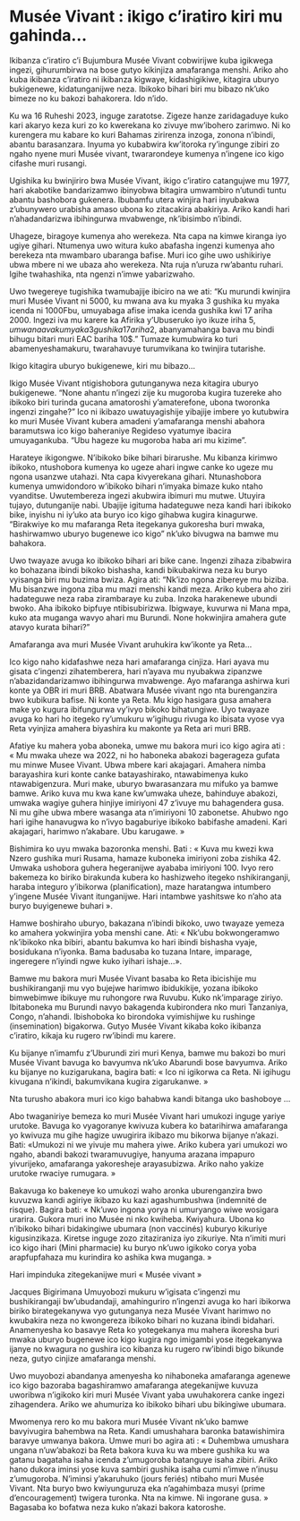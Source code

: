 # Musée Vivant : ikigo c’iratiro kiri mu gahinda…

Ikibanza c’iratiro c’i Bujumbura Musée Vivant cobwirijwe kuba igikwega ingezi, gihurumbirwa na bose gutyo kikinjiza amafaranga menshi. Ariko aho kuba ikibanza c’iratiro ni ikibanza kigwaye, kidashigikiwe, kitagira uburyo bukigenewe, kidatunganijwe neza. Ibikoko bihari biri mu bibazo nk’uko bimeze no ku bakozi bahakorera. Ido n’ido.

Ku wa 16 Ruheshi 2023, inguge zaratotse. Zigeze hanze zaridagaduye kuko kari akaryo keza kuri zo ko kwerekana ko zivuye mw’ibohero zarimwo. Ni ko kurengera mu kabare ko kuri Bahamas zirirenza inzoga, zonona n’ibindi, abantu barasanzara. Inyuma yo kubabwira kw’itoroka ry’ingunge zibiri zo ngaho nyene muri Musée vivant, twararondeye kumenya n’ingene ico kigo cifashe muri rusangi.

Ugishika ku bwinjiriro bwa Musée Vivant, ikigo c’iratiro catangujwe mu 1977, hari akabotike bandarizamwo ibinyobwa bitagira umwambiro n’utundi tuntu abantu bashobora gukenera. Ibubamfu utera winjira hari inyubakwa z’ubunywero urabisha amaso ubona ko zitacakira abakiriya. Ariko kandi hari n’ahadandarizwa ibihingurwa mvabwenge, nk’ibisimbo n’ibindi.

Uhageze, biragoye kumenya aho werekeza. Nta capa na kimwe kiranga iyo ugiye gihari. Ntumenya uwo witura kuko abafasha ingenzi kumenya aho berekeza nta mwambaro ubaranga bafise. Muri ico gihe uwo ushikiriye ubwa mbere ni we ubaza aho werekeza. Nta ruja n’uruza rw’abantu ruhari. Igihe twahashika, nta ngenzi n’imwe yabarizwaho.

Uwo twegereye tugishika twamubajije ibiciro na we ati: “Ku murundi kwinjira muri Musée Vivant ni 5000, ku mwana ava ku myaka 3 gushika ku myaka icenda ni 1000Fbu, umuyabaga afise imaka icenda gushika kwi 17 ariha 2000.  Ingezi iva mu karere ka Afirika y’Ubuseruko iyo ikuze iriha 5$, umwana ava ku myaka 3 gushika 17 ariha 2$, abanyamahanga bava mu bindi bihugu bitari muri EAC bariha 10$.” Tumaze kumubwira ko turi abamenyeshamakuru, twarahavuye turumvikana ko twinjira tutarishe.

Ikigo kitagira uburyo bukigenewe, kiri mu bibazo…

Ikigo Musée Vivant ntigishobora gutunganywa neza kitagira uburyo bukigenewe. “None ahantu n’ingezi zije ku mugoroba kugira tuzereke aho ibikoko biri turinda gucana amatoroshi y’amaterefone, ubona tworonka ingenzi zingahe?” Ico ni ikibazo uwatuyagishije yibajije imbere yo kutubwira ko muri Musée Vivant kubera amadeni y’amafaranga menshi abahora baramutswa ico kigo baheraniye Regideso vyatumye ibacira umuyagankuba. “Ubu hageze ku mugoroba haba ari mu kizime”.

Harateye ikigongwe. N’ibikoko bike bihari birarushe. Mu kibanza kirimwo ibikoko, ntushobora kumenya ko ugeze ahari ingwe canke ko ugeze mu ngona usanzwe utahazi. Nta capa kivyerekana gihari. Ntunashobora kumenya umwidondoro w’ibikoko bihari n’imyaka bimaze kuko ntaho vyanditse. Uwutembereza ingezi akubwira ibimuri mu mutwe. Utuyira tujayo, dutunganije nabi. Ubajije igituma hadateguwe neza kandi hari ibikoko bike, inyishu ni iy’uko ata buryo ico kigo gihabwa kugira kinagurwe. “Birakwiye ko mu mafaranga Reta itegekanya gukoresha buri mwaka, hashirwamwo uburyo bugenewe ico kigo” nk’uko bivugwa na bamwe mu bahakora.

Uwo twayaze avuga ko ibikoko bihari ari bike cane.  Ingenzi zihaza zibabwira ko bohazana ibindi bikoko bishasha, kandi bikubakirwa neza ku buryo vyisanga biri mu buzima bwiza. Agira ati: “Nk’izo ngona zibereye mu biziba. Mu bisanzwe ingona ziba mu mazi menshi kandi meza. Ariko kubera aho ziri hadateguwe neza raba zirambaraye ku zuba. Inzoka harakenewe ubundi bwoko. Aha ibikoko bipfuye ntibisubirizwa. Ibigwaye, kuvurwa ni Mana mpa, kuko ata muganga wavyo ahari mu Burundi. None hokwinjira amahera gute atavyo kurata bihari?”

Amafaranga ava muri Musée Vivant aruhukira kw’ikonte ya Reta…

Ico kigo naho kidafashwe neza hari amafaranga cinjiza. Hari ayava mu gisata c’ingenzi zihatemberera, hari n’ayava mu nyubakwa zipanzwe n’abazidandarizamwo ibihingurwa mvabwenge. Ayo mafaranga ashirwa kuri konte ya OBR iri muri BRB. Abatwara Musée vivant ngo nta burenganzira bwo kubikura bafise. Ni konte ya Reta. Mu kigo hasigara gusa amahera make yo kugura ibifungurwa vy’ivyo bikoko bihatungiwe. Uyo twayaze avuga ko hari ho itegeko ry’umukuru w’igihugu rivuga ko ibisata vyose vya Reta vyinjiza amahera biyashira ku makonte ya Reta ari muri BRB.

Afatiye ku mahera yoba aboneka, umwe mu bakora muri ico kigo agira ati : « Mu mwaka uheze wa 2022, ni ho haboneka abakozi bagerageza gufata mu minwe Musee Vivant. Ubwa mbere kari akajagari. Amahera nimba barayashira kuri konte canke batayashirako, ntawabimenya kuko ntawabigenzura. Muri make, uburyo bwarasanzara mu mifuko ya bamwe bamwe. Ariko kuva mu kwa kane kw’umwaka uheze, bahinduye abakozi, umwaka wagiye guhera hinjiye imiriyoni 47 z’ivuye mu bahagendera gusa. Ni mu gihe ubwa mbere wasanga ata n’imiriyoni 10 zabonetse. Ahubwo ngo hari igihe hanavugwa ko n’ivyo bagaburiye ibikoko babifashe amadeni. Kari akajagari, harimwo n’akabare. Ubu karugawe. »

Bishimira ko uyu mwaka bazoronka menshi. Bati : « Kuva mu kwezi kwa Nzero gushika muri Rusama, hamaze kuboneka imiriyoni zoba zishika 42. Umwaka ushobora guhera hegeranijwe ayababa imiriyoni 100.  Ivyo rero bakemeza ko biriko birakunda kubera ko hashizweho itegeko nshikiranganji, haraba integuro y’ibikorwa (planification), maze haratangwa intumbero y’ingene Musée Vivant itunganijwe. Hari intambwe yashitswe ko n’aho ata buryo buyigenewe buhari ».

Hamwe boshiraho uburyo, bakazana n’ibindi bikoko, uwo twayaze yemeza ko amahera yokwinjira yoba menshi cane. Ati: « Nk’ubu bokwongeramwo nk’ibikoko nka bibiri, abantu bakumva ko hari ibindi bishasha vyaje, bosidukana n’iyonka. Bama badusaba ko tuzana Intare, imparage, ingeregere n’iyindi ngwe kuko iyihari ishaje…».

Bamwe mu bakora muri Musée Vivant basaba ko Reta ibicishije mu bushikiranganji mu vyo bujejwe harimwo ibidukikije, yozana ibikoko bimwebimwe ibikuye mu ruhongore rwa Ruvubu. Kuko nk’imparage ziriyo. Ibitaboneka mu Burundi navyo bakagenda kubirondera nko muri Tanzaniya, Congo, n’ahandi. Ibishoboka ko birondoka vyimishijwe ku rushinge (insemination) bigakorwa. Gutyo Musée Vivant kikaba koko ikibanza c’iratiro, kikaja ku rugero rw’ibindi mu karere.

Ku bijanye n’imamfu z’Uburundi ziri muri Kenya, bamwe mu bakozi bo muri Musée Vivant bavuga ko bavyumva nk’uko Abarundi bose bavyumva. Ariko ku bijanye no kuzigarukana, bagira bati: « Ico ni igikorwa ca Reta. Ni igihugu kivugana n’ikindi, bakumvikana kugira zigarukanwe. »

Nta turusho abakora muri ico kigo bahabwa kandi bitanga uko bashoboye …

Abo twaganiriye bemeza ko muri Musée Vivant hari umukozi inguge yariye urutoke. Bavuga ko vyagoranye kwivuza kubera ko batarihirwa amafaranga yo kwivuza mu gihe hagize uwugirira ikibazo mu bikorwa bijanye n’akazi. Bati: «Umukozi ni we yivuje mu mahera yiwe. Ariko kubera yari umukozi wo ngaho, abandi bakozi twaramuvugiye, hanyuma arazana impapuro yivurijeko, amafaranga yakoresheje arayasubizwa. Ariko naho yakize urutoke rwaciye rumugara. »

Bakavuga ko bakeneye ko umukozi waho aronka uburenganzira bwo kuvuzwa kandi agiriye ikibazo ku kazi agashumbushwa (indemnité de risque). Bagira bati: « Nk’uwo ingona yorya ni umuryango wiwe wosigara urarira. Gukora muri ino Musée ni nko kwiheba. Kwiyahura. Ubona ko n’ibikoko bihari bidakingiwe ubumara (non vaccinés) kuburyo kikuriye kigusinzikaza. Kiretse inguge zozo zitaziraniza iyo zikuriye. Nta n’imiti muri ico kigo ihari (Mini pharmacie) ku buryo nk’uwo igikoko corya yoba arapfupfahaza mu kurindira ko ashika kwa muganga. »

Hari impinduka zitegekanijwe muri « Musée vivant »

Jacques Bigirimana Umuyobozi mukuru w’igisata c’ingenzi mu bushikirangaji bw’ubudandaji, amahinguriro n’ingenzi avuga ko hari ibikorwa biriko birategekanywa vyo gutunganya neza Musée Vivant harimwo no kwubakira neza no kwongereza ibikoko bihari no kuzana ibindi bidahari. Anamenyesha ko basavye Reta ko yotegekanya mu mahera ikoresha buri mwaka uburyo bugenewe ico kigo kugira ngo imigambi yose itegekanywa ijanye no kwagura no gushira ico kibanza ku rugero rw’ibindi bigo bikunde neza, gutyo cinjize amafaranga menshi.

Uwo muyobozi abandanya amenyesha ko nihaboneka amafaranga agenewe ico kigo bazoraba bagashiramwo amafaranga ategekanijwe kuvuza uworibwa n’igikoko kiri muri Musée Vivant yaba uwuhakorera canke ingezi zihagendera. Ariko we ahumuriza ko ibikoko bihari ubu bikingiwe ubumara.

Mwomenya rero ko mu bakora muri Musée Vivant nk’uko bamwe bavyivugira bahembwa na Reta. Kandi umushahara baronka batawishimira baravye umwanya bakora. Umwe muri bo agira ati : « Duhembwa umushara ungana n’uw’abakozi ba Reta bakora kuva ku wa mbere gushika ku wa gatanu bagataha isaha icenda z’umugoroba batanguye isaha zibiri. Ariko hano dukora iminsi yose kuva sambiri gushika isaha cumi n’imwe n’inusu z’umugoroba. N’iminsi y’akaruhuko (jours feriés) ntibaho muri Musée Vivant. Nta buryo bwo kwiyunguruza eka n’agahimbaza musyi (prime d’encouragement) twigera turonka. Nta na kimwe. Ni ingorane gusa. » Bagasaba ko bofatwa neza kuko n’akazi bakora katoroshe.
